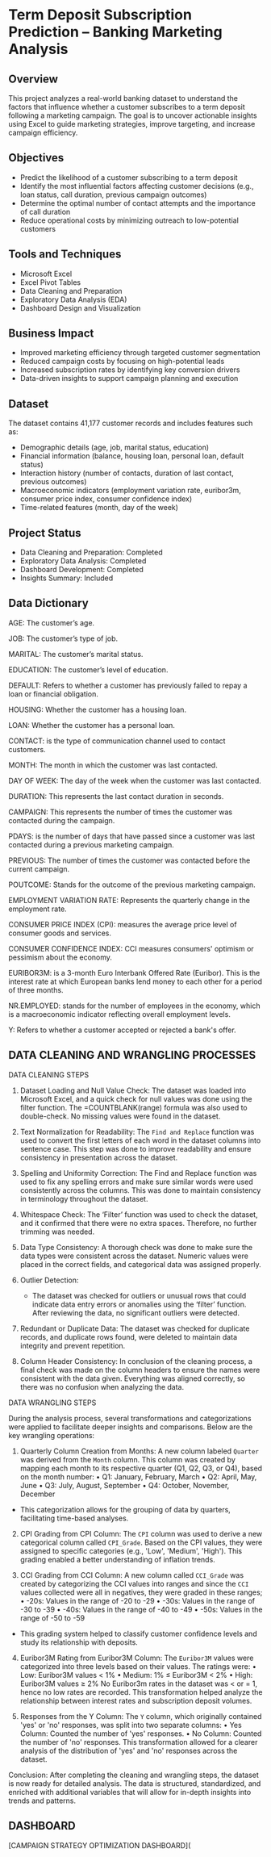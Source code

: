 # Term Deposit Subscription Prediction – Banking Marketing Analysis
## Overview
This project analyzes a real-world banking dataset to understand the factors that influence whether a customer subscribes to a term deposit following a marketing campaign. The goal is to uncover actionable insights using Excel to guide marketing strategies, improve targeting, and increase campaign efficiency.

## Objectives
- Predict the likelihood of a customer subscribing to a term deposit
- Identify the most influential factors affecting customer decisions (e.g., loan status, call duration, previous campaign outcomes)
- Determine the optimal number of contact attempts and the importance of call duration
- Reduce operational costs by minimizing outreach to low-potential customers

## Tools and Techniques
- Microsoft Excel  
- Excel Pivot Tables  
- Data Cleaning and Preparation  
- Exploratory Data Analysis (EDA)  
- Dashboard Design and Visualization  

## Business Impact
- Improved marketing efficiency through targeted customer segmentation
- Reduced campaign costs by focusing on high-potential leads
- Increased subscription rates by identifying key conversion drivers
- Data-driven insights to support campaign planning and execution

## Dataset
The dataset contains 41,177 customer records and includes features such as:
- Demographic details (age, job, marital status, education)
- Financial information (balance, housing loan, personal loan, default status)
- Interaction history (number of contacts, duration of last contact, previous outcomes)
- Macroeconomic indicators (employment variation rate, euribor3m, consumer price index, consumer confidence index)
- Time-related features (month, day of the week)

## Project Status
- Data Cleaning and Preparation: Completed  
- Exploratory Data Analysis: Completed  
- Dashboard Development: Completed  
- Insights Summary: Included  

## Data Dictionary
AGE: The customer’s age.

JOB: The customer’s type of job.

MARITAL: The customer’s marital status.

EDUCATION: The customer’s level of education.

DEFAULT: Refers to whether a customer has previously failed to repay a loan or financial obligation.

HOUSING: Whether the customer has a housing loan.

LOAN: Whether the customer has a personal loan.

CONTACT: is the type of communication channel used to contact customers.

MONTH: The month in which the customer was last contacted.

DAY OF WEEK: The day of the week when the customer was last contacted.

DURATION: This represents the last contact duration in seconds.

CAMPAIGN: This represents the number of times the customer was contacted during the campaign.

PDAYS: is the number of days that have passed since a customer was last contacted during a previous marketing campaign.

PREVIOUS: The number of times the customer was contacted before the current campaign.

POUTCOME: Stands for the outcome of the previous marketing campaign. 

EMPLOYMENT VARIATION RATE: Represents the quarterly change in the employment rate.

CONSUMER PRICE INDEX (CPI): measures the average price level of consumer goods and services.

CONSUMER CONFIDENCE INDEX: CCI measures consumers' optimism or pessimism about the economy.

EURIBOR3M: is a 3-month Euro Interbank Offered Rate (Euribor). This is the interest rate at which European banks lend money to each other for a period of three months.

NR.EMPLOYED: stands for the number of employees in the economy, which is a macroeconomic indicator reflecting overall employment levels. 

Y: Refers to whether a customer accepted or rejected a bank's offer.


##  DATA CLEANING AND WRANGLING PROCESSES

DATA CLEANING STEPS

1. Dataset Loading and Null Value Check:
The dataset was loaded into Microsoft Excel, and a quick check for null values was done using the filter function. The =COUNTBLANK(range) formula was also used to double-check. No missing values were found in the dataset.
2. Text Normalization for Readability:
The `Find and Replace` function was used to convert the first letters of each word in the dataset columns into sentence case. This step was done to improve readability and ensure consistency in presentation across the dataset.

3. Spelling and Uniformity Correction:
The Find and Replace function was used to fix any spelling errors and make sure similar words were used consistently across the columns. This was done to maintain consistency in terminology throughout the dataset.

4. Whitespace Check:
The ‘Filter’ function was used to check the dataset, and it confirmed that there were no extra spaces. Therefore, no further trimming was needed.

5. Data Type Consistency:
   A thorough check was done to make sure the data types were consistent across the dataset. Numeric values were placed in the correct fields, and categorical data was assigned properly.

6. Outlier Detection:
   - The dataset was checked for outliers or unusual rows that could indicate data entry errors or anomalies using the ‘filter’ function. After reviewing the data, no significant outliers were detected.

7. Redundant or Duplicate Data:
The dataset was checked for duplicate records, and duplicate rows found, were deleted to maintain data integrity and prevent repetition.

8. Column Header Consistency:
In conclusion of the cleaning process, a final check was made on the column headers to ensure the names were consistent with the data given. Everything was aligned correctly, so there was no confusion when analyzing the data.


DATA WRANGLING STEPS

During the analysis process, several transformations and categorizations were applied to facilitate deeper insights and comparisons. Below are the key wrangling operations:

1.	Quarterly Column Creation from Months:
A new column labeled `Quarter` was derived from the `Month` column. 
This column was created by mapping each month to its respective quarter (Q1, Q2, Q3, or Q4), based on the month number:
•	Q1: January, February, March
•	Q2: April, May, June
•	Q3: July, August, September
•	Q4: October, November, December
  - This categorization allows for the grouping of data by quarters, facilitating time-based analyses.

2.	CPI Grading from CPI Column:
The `CPI` column was used to derive a new categorical column called `CPI_Grade`. 
Based on the CPI values, they were assigned to specific categories (e.g., 'Low', 'Medium', 'High'). 
This grading enabled a better understanding of inflation trends.

3.	CCI Grading from CCI Column:
  A new column called `CCI_Grade` was created by categorizing the CCI values into ranges and since the `CCI` values collected were all in negatives, they were graded in these ranges;
•	-20s: Values in the range of -20 to -29
•	-30s: Values in the range of -30 to -39
•	-40s: Values in the range of -40 to -49
•	-50s: Values in the range of -50 to -59
  - This grading system helped to classify customer confidence levels and study its relationship with deposits.

4.	Euribor3M Rating from Euribor3M Column:
The `Euribor3M` values were categorized into three levels based on their values. The ratings were:
•	Low: Euribor3M values < 1%
•	Medium: 1% ≤ Euribor3M < 2%
•	High: Euribor3M values ≥ 2%
No Euribor3m rates in the dataset was < or = 1, hence no low rates are recorded.
This transformation helped analyze the relationship between interest rates and subscription deposit volumes.

5.	Responses from the Y Column:
The `Y` column, which originally contained 'yes' or 'no' responses, was split into two separate columns:
•	Yes Column: Counted the number of 'yes' responses.
•	No Column: Counted the number of 'no' responses.
This transformation allowed for a clearer analysis of the distribution of 'yes' and 'no' responses across the dataset.

Conclusion:
After completing the cleaning and wrangling steps, the dataset is now ready for detailed analysis. The data is structured, standardized, and enriched with additional variables that will allow for in-depth insights into trends and patterns. 

##  DASHBOARD

[CAMPAIGN STRATEGY OPTIMIZATION DASHBOARD](
